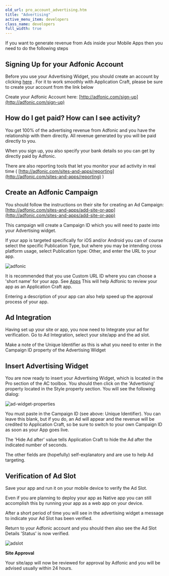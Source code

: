 ```yaml
---
old_url: pro_account_advertising.htm
title: "Advertising"
active_menu_item: developers
class_name: developers
full_width: true
---
```



If you want to generate revenue from Ads inside your Mobile Apps then you need to do the following steps

## Signing Up for your Adfonic Account

Before you use your Advertising Widget, you should create an account by clicking [here](http://adfonic.com/sign-up) . For it to work smoothly with Application Craft, please be sure to create your account from the link below

Create your Adfonic Account here: [http://adfonic.com/sign-up](http://adfonic.com/sign-up)

## How do I get paid? How can I see activity?

You get 100% of the advertising revenue from Adfonic and you have the relationship with them directly. All revenue generated by you will be paid directly to you.

When you sign up, you also specify your bank details so you can get by directly paid by Adfonic.

There are also reporting tools that let you monitor your ad activity in real time ( [http://adfonic.com/sites-and-apps/reporting](http://adfonic.com/sites-and-apps/reporting) )

## Create an Adfonic Campaign

You should follow the instructions on their site for creating an Ad Campaign: [http://adfonic.com/sites-and-apps/add-site-or-app](http://adfonic.com/sites-and-apps/add-site-or-app)

This campaign will create a Campaign ID which you will need to paste into your Advertising widget.

If your app is targeted specifically for iOS and/or Android you can of course select the specific Publication Type, but where you may be intending cross platform usage, select Publication type: Other, and enter the URL to your app.

![adfonic](/img/docs/adfonic.zoom79.png)

It is recommended that you use Custom URL ID where you can choose a 'short name' for your app. See [Apps](/developers/documentation/product-guide/the-console/console-tabs/applications) This will help Adfonic to review your app as an Application Craft app.

Entering a description of your app can also help speed up the approval process of your app.

## Ad Integration

Having set up your site or app, you now need to Integrate your ad for verification. Go to Ad Integration, select your site/app and the ad slot.

Make a note of the Unique Identifier as this is what you need to enter in the Campaign ID property of the Advertising Widget

## Insert Advertising Widget

You are now ready to insert your Advertising Widget, which is located in the Pro section of the AC toolbox. You should then click on the 'Advertising' property located in the Style property section. You will see the following dialog:

![ad-widget-properties](/img/docs/ad-widget-properties.png)

You must paste in the Campaign ID (see above: Unique Identifier). You can leave this blank, but if you do, an Ad will appear and the revenue will be credited to Application Craft, so be sure to switch to your own Campaign ID as soon as your App goes live.

The 'Hide Ad after' value tells Application Craft to hide the Ad after the indicated number of seconds.

The other fields are (hopefully) self-explanatory and are use to help Ad targeting.

## Verification of Ad Slot

Save your app and run it on your mobile device to verify the Ad Slot.

Even if you are planning to deploy your app as Native app you can still accomplish this by running your app as a web app on your device.

After a short period of time you will see in the advertising widget a message to indicate your Ad Slot has been verified.

Return to your Adfonic account and you should then also see the Ad Slot Details 'Status' is now verified.

![adslot](/img/docs/adslot.png)

**Site Approval**

Your site/app will now be reviewed for approval by Adfonic and you will be advised usually within 24 hours.
